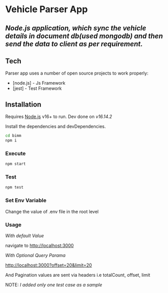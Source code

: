 # Vehicle Parser App
## _Node.js application, which sync the vehicle details in document db(used mongodb) and then send the data to client as per requirement._

## Tech

Parser app uses a number of open source projects to work properly:

- [node.js] - Js Framework
- [jest] - Test Framework

## Installation

Requires [Node.js](https://nodejs.org/) v16+ to run.
Dev done on _v16.14.2_

Install the dependencies and devDependencies.

```sh
cd bimm
npm i
```

### Execute

```sh
npm start
```

### Test

```sh
npm test
```

### Set Env Variable

Change the value of .env file in the root level

### Usage

_With default Value_

navigate to [http://localhost:3000](http://localhost:3000)

_With Optional Query Parama_

[http://localhost:3000?offset=20&limit=20](http://localhost:3000?offset=20&limit=20)

And Pagination values are sent via headers i.e totalCount, offset, limit



NOTE: _I added only one test case as a sample_
